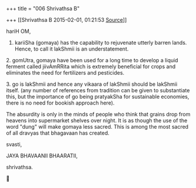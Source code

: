 +++
title = "006 Shrivathsa B"

+++
[[Shrivathsa B	2015-02-01, 01:21:53 [Source](https://groups.google.com/g/samskrita/c/ISrtTDEIssI)]]



hariH OM,  
  
1. kariiSha (gomaya) has the capability to rejuvenate utterly barren lands. Hence, to call it lakShmii is an understatement.  
  

2\. gomUtra, gomaya have been used for a long time to develop a liquid ferment called jiivAmRRita which is extremely beneficial for crops and eliminates the need for fertilizers and pesticides.  
  

3\. go is lakShmii and hence any vikaara of lakShmii should be lakShmii itself. (any number of references from tradition can be given to substantiate this, but the importance of go being pratyakSha for sustainable economies, there is no need for bookish approach here).  
  

The absurdity is only in the minds of people who think that grains drop from heavens into supermarket shelves over night. It is as though the use of the word "dung" will make gomaya less sacred. This is among the most sacred of all dravyas that bhagavaan has created.  
  
svasti,  

 JAYA BHAVAANII BHAARATII,  

 shrivathsa.  



